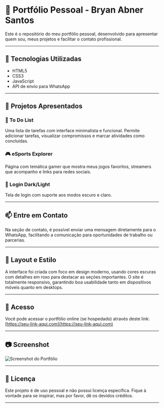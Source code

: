 # 📌 Portfólio Pessoal - Bryan Abner Santos

Este é o repositório do meu portfólio pessoal, desenvolvido para apresentar quem sou, meus projetos e facilitar o contato profissional.

---

## 🧠 Tecnologias Utilizadas

- HTML5
- CSS3
- JavaScript
- API de envio para WhatsApp

---

## 💼 Projetos Apresentados

### 📝 To Do List
Uma lista de tarefas com interface minimalista e funcional. Permite adicionar tarefas, visualizar compromissos e marcar atividades como concluídas.

### 🎮 eSports Explorer
Página com temática gamer que mostra meus jogos favoritos, streamers que acompanho e links para redes sociais.

### 🌙 Login Dark/Light
Tela de login com suporte aos modos escuro e claro.

---

## 📫 Entre em Contato

Na seção de contato, é possível enviar uma mensagem diretamente para o WhatsApp, facilitando a comunicação para oportunidades de trabalho ou parcerias.

---

## 🎨 Layout e Estilo

A interface foi criada com foco em design moderno, usando cores escuras com detalhes em roxo para destacar as seções importantes. O site é totalmente responsivo, garantindo boa usabilidade tanto em dispositivos móveis quanto em desktops.

---

## 🔗 Acesso

Você pode acessar o portfólio online (se hospedado) através deste link:
[https://seu-link-aqui.com](https://seu-link-aqui.com)

---

## 📷 Screenshot

![Screenshot do Portfólio]((https://github.com/Bryan01santos/Meu-portifolio/blob/main/img/Captura%20de%20tela.jpeg?raw=true))

---

## 📄 Licença

Este projeto é de uso pessoal e não possui licença específica. Fique à vontade para se inspirar, mas por favor, dê os devidos créditos.

---


